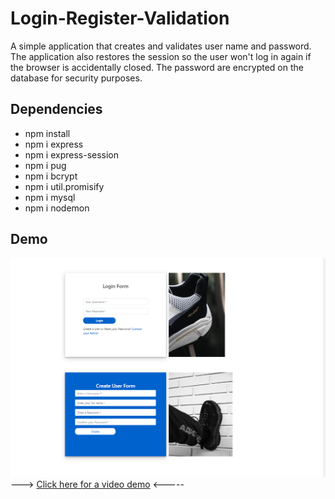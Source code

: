 # Login-Register-Validation
A simple application that creates and validates user name and password. The application also restores the session so the user won't log in again if the browser is accidentally closed. The password are encrypted on the database for security purposes.

## Dependencies
* npm install
* npm i express
* npm i express-session
* npm i pug
* npm i bcrypt
* npm i util.promisify
* npm i mysql
* npm i nodemon

## Demo
![](public/img/demo.PNG)
---> <a href="https://drive.google.com/file/d/1yJHvVf1gL9gX1j8Ito8YC36e7MRB58zN/view">Click here for a video demo</a> <-----
